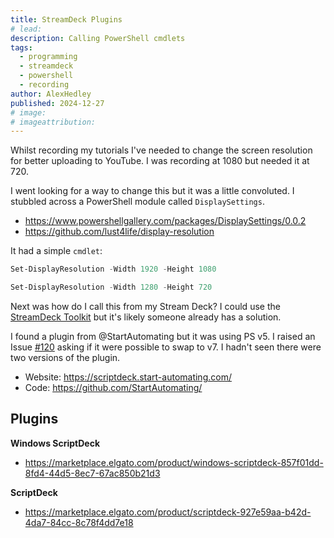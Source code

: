 ```yaml
---
title: StreamDeck Plugins
# lead:
description: Calling PowerShell cmdlets 
tags:
  - programming
  - streamdeck
  - powershell
  - recording
author: AlexHedley
published: 2024-12-27
# image:
# imageattribution:
---
```


<!-- StreamDeck Plugins -->

Whilst recording my tutorials I've needed to change the screen resolution for better uploading to YouTube. I was recording at 1080 but needed it at 720.

I went looking for a way to change this but it was a little convoluted. I stubbled across a PowerShell module called `DisplaySettings`.

- https://www.powershellgallery.com/packages/DisplaySettings/0.0.2
- https://github.com/lust4life/display-resolution

It had a simple `cmdlet`:

```powershell
Set-DisplayResolution -Width 1920 -Height 1080
```

```powershell
Set-DisplayResolution -Width 1280 -Height 720
```

Next was how do I call this from my Stream Deck? I could use the [StreamDeck Toolkit](streamdecktoolkit) but it's likely someone already has a solution.

I found a plugin from @StartAutomating but it was using PS v5. I raised an Issue [#120](https://github.com/StartAutomating/ScriptDeck/issues/120#issuecomment-2563555784) asking if it were possible to swap to v7. I hadn't seen there were two versions of the plugin.

- Website: https://scriptdeck.start-automating.com/
- Code: https://github.com/StartAutomating/

## Plugins

**Windows ScriptDeck**

- https://marketplace.elgato.com/product/windows-scriptdeck-857f01dd-8fd4-44d5-8ec7-67ac850b21d3

**ScriptDeck**

- https://marketplace.elgato.com/product/scriptdeck-927e59aa-b42d-4da7-84cc-8c78f4dd7e18
